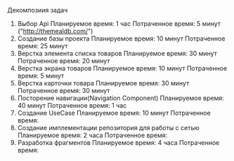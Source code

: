 Декомпозиия задач

1. Выбор Api
   Планируемое время: 1 час
   Потраченное время: 5 минут ("http://themealdb.com/")
2. Создание базы проекта
   Планируемое время: 10 минут
   Потраченное время: 25 минут
3. Верстка элемента списка товаров
   Планируемое время: 30 минут
   Потраченное время: 20 минут
4. Верстка экрана товаров
   Планируемое время: 10 минут
   Потраченное время: 5 минут
5. Верстка карточки товара
   Планируемое время: 30 минут
   Потраченное время: 30 минут
6. Посторение навигации(Navigation Component)
   Планируемое время: 40 минут
   Потраченное время: 1 час
7. Создание UseCase
    Планируемое время: 10 минут
    Потраченное время:
8. Создание имплементации репозитория для работы с сетью
    Планируемое время: 2 часа
    Потраченное время:
9. Разработка фрагментов
    Планируемое время: 4 часа
    Потраченное время:
